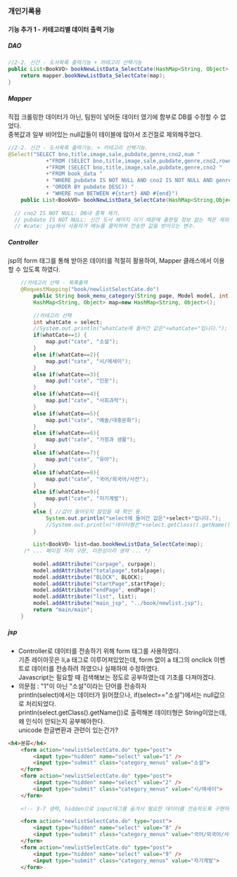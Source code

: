 ### 개인기록용

#### 기능 추가 1 - 카테고리별 데이터 출력 기능

##### DAO
```Java
//2-2. 신간 - 도서목록 출력기능 + 카테고리 선택기능
public List<BookVO> bookNewListData_SelectCate(HashMap<String, Object> map) {
	return mapper.bookNewListData_SelectCate(map);
}
```

##### Mapper
직접 크롤링한 데이터가 아닌, 팀원이 넣어둔 데이터 였기에 함부로 DB를 수정할 수 없었다. <br>
중복값과 일부 비어있는 null값들이 테이블에 많아서 조건절로 제외해주었다. 
```Java
//2-2. 신간 - 도서목록 출력기능. + 카테고리 선택기능.
@Select("SELECT bno,title,image,sale,pubdate,genre,cno2,num "
			+"FROM (SELECT bno,title,image,sale,pubdate,genre,cno2,rownum as num "
			+"FROM (SELECT bno,title,image,sale,pubdate,genre,cno2 "
			+"FROM book_data "
			+ "WHERE pubdate IS NOT NULL AND cno2 IS NOT NULL AND genre LIKE '%'||#{cate}||'%' "
			+ "ORDER BY pubdate DESC)) "
			+ "WHERE num BETWEEN #{start} AND #{end}")
	public List<BookVO> bookNewListData_SelectCate(HashMap<String,Object> map);
  
  // cno2 IS NOT NULL: DB내 중복 제거. 
  // pubdate IS NOT NULL: 신간 도서 페이지 이기 때문에 출판일 정보 없는 책은 제외.
  // #cate: jsp에서 사용자가 메뉴를 클릭하여 전송한 값을 받아오는 변수.
```

	
##### Controller	
jsp의 form 태그를 통해 받아온 데이터를 적절히 활용하여, Mapper 클래스에서 이용할 수 있도록 하였다. 	
  
```Java
	//카테고리 선택 - 목록출력			
	@RequestMapping("book/newlistSelectCate.do")
		public String book_menu_category(String page, Model model, int select) {
		HashMap<String, Object> map=new HashMap<String, Object>();
				
		//카테고리 선택
		int whatCate = select;	
		//System.out.println("whatCate에 들어간 값은"+whatCate+"입니다.");
		if(whatCate==1) {
			map.put("cate", "소설");
		}
		else if(whatCate==2){
			map.put("cate", "시/에세이");
		}
		else if(whatCate==3){
			map.put("cate", "인문");
		}
		else if(whatCate==4){
			map.put("cate", "사회과학");
		}
		else if(whatCate==5){
			map.put("cate", "예술/대중문화");
		}
		else if(whatCate==6){
			map.put("cate", "가정과 생활");
		}
		else if(whatCate==7){
			map.put("cate", "유아");
		}
		else if(whatCate==8){
			map.put("cate", "국어/외국어/사전");
		}
		else if(whatCate==9){
			map.put("cate", "자기계발");
		}			
		else { //값이 들어오지 않았을 때 확인 용.
			System.out.println("select에 들어간 값은"+select+"입니다.");
			//System.out.println("데이터형은"+select.getClass().getName()+"입니다.");
		}
		
		List<BookVO> list=dao.bookNewListData_SelectCate(map);
     /* ... 페이징 처리 구문, 미완성이라 생략 ... */
	  
		model.addAttribute("curpage", curpage);
		model.addAttribute("totalpage",totalpage);
		model.addAttribute("BLOCK", BLOCK);
		model.addAttribute("startPage",startPage);
		model.addAttribute("endPage", endPage);
		model.addAttribute("list", list);
		model.addAttribute("main_jsp", "../book/newlist.jsp");				
		return "main/main";
	}
```
  
##### jsp
- Controller로 데이터를 전송하기 위해 form 태그를 사용하였다. <br>
	기존 레이아웃은 li,a 태그로 이루어져있었는데, form 없이 a 태그의 onclick 이벤트로 데이터를 전송하려 하였으나 실패하여 수정하였다. <br>
	Javascript는 필요할 때 검색해보는 정도로 공부하였는데 기초를 다져야겠다. <br>
- 의문점 : "1"이 아닌 "소설"이라는 단어를 전송하자 <br>
	println(select)에서는 데이터가 읽어졌으나, if(select=="소설")에서는 null값으로 처리되었다. <br>
	println(select.getClass().getName())로 출력해본 데이터형은 String이었는데, 왜 인식이 안되는지 공부해야한다. <br>
	unicode 한글변환과 관련이 있는건가? <br>

```HTML
<h4>분류</h4>
	<form action="newlistSelectCate.do" type="post">
		<input type="hidden" name="select" value="1" />
		<input type="submit" class="category_menus" value="소설">
	</form>
	<form action="newlistSelectCate.do" type="post">
		<input type="hidden" name="select" value="2" />
		<input type="submit" class="category_menus" value="시/에세이">
	</form>
	
	<!-- 3-7 생략, hidden으로 input태그를 숨겨서 필요한 데이터를 전송하도록 구현하였다.-->

	<form action="newlistSelectCate.do" type="post">
		<input type="hidden" name="select" value="8" />
		<input type="submit" class="category_menus" value="국어/외국어/사전">
	</form>
	<form action="newlistSelectCate.do" type="post">
		<input type="hidden" name="select" value="9" />
		<input type="submit" class="category_menus" value="자기계발">
	</form>
```
